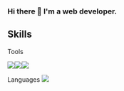 ### Hi there 👋 I'm a web developer.


## Skills

Tools

<img src="https://img.shields.io/badge/Github-181717?style=flat-square&logo=Github&logoColor=white"/><img src="https://img.shields.io/badge/SpringBoot-6DB33F?style=flat-square&logo=SpringBoot&logoColor=white"/><img src="https://img.shields.io/badge/Hibernate-59666C?style=flat-square&logo=Hibernate&logoColor=white"/>

Languages
<img src="https://img.shields.io/badge/Github-59666C?style=flat-square&logo=Github&logoColor=white"/>


<!--
**yujin9747/yujin9747** is a ✨ _special_ ✨ repository because its `README.md` (this file) appears on your GitHub profile.

Here are some ideas to get you started:

- 🔭 I’m currently working on ...
- 🌱 I’m currently learning ...
- 👯 I’m looking to collaborate on ...
- 🤔 I’m looking for help with ...
- 💬 Ask me about ...
- 📫 How to reach me: ...
- 😄 Pronouns: ...
- ⚡ Fun fact: ...
-->
